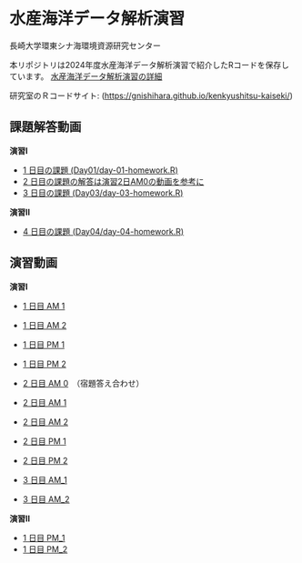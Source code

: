 # 水産海洋データ解析演習

長崎大学環東シナ海環境資源研究センター

本リポジトリは2024年度水産海洋データ解析演習で紹介したRコードを保存しています。
[水産海洋データ解析演習の詳細](http://www-mri.fish.nagasaki-u.ac.jp/ja/kyoten/)

研究室のＲコードサイト:
(https://gnishihara.github.io/kenkyushitsu-kaiseki/)

## 課題解答動画

**演習I** 

* [1 日目の課題 (Day01/day-01-homework.R)](https://youtu.be/9vSSQeN617w)
* [2 日目の課題の解答は演習2日AM0の動画を参考に](https://youtu.be/K2JnpWuzfNw)
* [3 日目の課題 (Day03/day-03-homework.R)](https://youtu.be/RSgq99axMKk)

**演習II**

* [4 日目の課題 (Day04/day-04-homework.R)](https://youtu.be/7j9NjCZLNRU)

## 演習動画

**演習I** 

* [1 日目 AM 1](https://youtu.be/GXtI2n8gun8)
* [1 日目 AM 2](https://youtu.be/tbYb2qrHGjQ)
* [1 日目 PM 1](https://youtu.be/CM-Y2vYZYIs)
* [1 日目 PM 2](https://youtu.be/YcfHRNOcSwg)

* [2 日目 AM 0](https://youtu.be/K2JnpWuzfNw)　（宿題答え合わせ）
* [2 日目 AM 1](https://youtu.be/9qec0_Cm_4g)
* [2 日目 AM 2](https://youtu.be/jbHpc7_HrKA)
* [2 日目 PM 1](https://youtu.be/jgMANBWTlFw)
* [2 日目 PM 2](https://youtu.be/ZvIruOooox0)

* [3 日目 AM_1](https://youtu.be/BnyTpmf4Umk)
* [3 日目 AM_2](https://youtu.be/PcqxpOYOuHc)

**演習II**

* [1 日目 PM_1](https://youtu.be/cJcn-iGMFnQ)
* [1 日目 PM_2](https://youtu.be/b08Ey1mUwXU)

